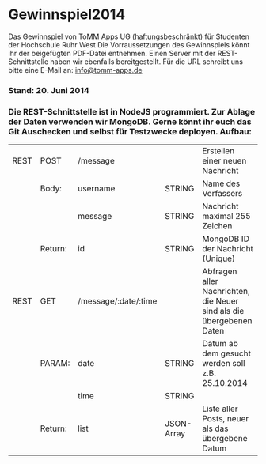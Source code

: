 Gewinnspiel2014
===============

Das Gewinnspiel von ToMM Apps UG (haftungsbeschränkt) für Studenten der Hochschule Ruhr West
Die Vorraussetzungen des Gewinnspiels könnt ihr der beigefügten PDF-Datei entnehmen.
Einen Server mit der REST-Schnittstelle haben wir ebenfalls bereitgestellt. Für die URL schreibt uns bitte eine E-Mail an: info@tomm-apps.de
<br>
<h3>Stand: 20. Juni 2014<h3>
Die REST-Schnittstelle ist in NodeJS programmiert. Zur Ablage der Daten verwenden wir MongoDB.
Gerne könnt ihr euch das Git Auschecken und selbst für Testzwecke deployen.
Aufbau:
<table>
	<tr>
		<td>REST</td><td>POST</td><td>/message</td><td></td><td>Erstellen einer neuen Nachricht</td>
	<tr>
	<tr>
		<td></td><td>Body:</td><td>username</td><td>STRING</td><td>Name des Verfassers</td>
	</tr>
	<tr>
		<td></td><td></td><td>message</td><td>STRING</td><td>Nachricht maximal 255 Zeichen</td>
	</tr>
	<tr>
		<td></td><td>Return:</td><td>id</td><td>STRING</td><td>MongoDB ID der Nachricht (Unique)</td>
	</tr>
	<tr>
		<td>REST</td><td>GET</td><td>/message/:date/:time</td><td></td><td>Abfragen aller Nachrichten, die Neuer sind als die übergebenen Daten</td>
	<tr>
	<tr>
		<td></td><td>PARAM:</td><td>date</td><td>STRING</td><td>Datum ab dem gesucht werden soll z.B. 25.10.2014</td>
	</tr>
	<tr>
		<td></td><td></td><td>time</td><td>STRING</td><tdUhrzeit ab der gesucht werden soll z.B. 15:30:25</td>
	</tr>
	<tr>
		<td></td><td>Return:</td><td>list</td><td>JSON-Array</td><td>Liste aller Posts, neuer als das übergebene Datum</td>
	</tr>
</table>
